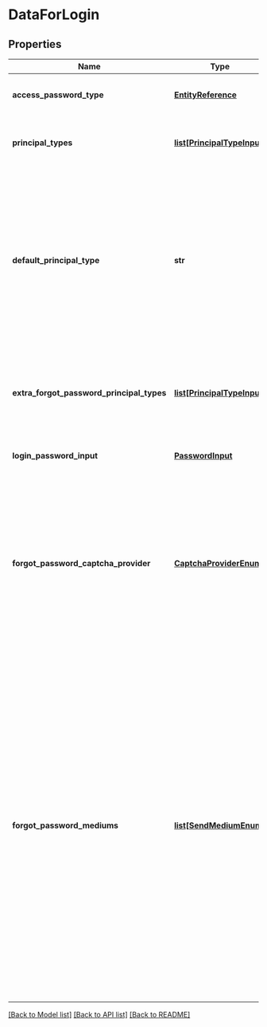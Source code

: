 # DataForLogin

## Properties
Name | Type | Description | Notes
------------ | ------------- | ------------- | -------------
**access_password_type** | [**EntityReference**](EntityReference.md) | The password type used for login access  | [optional] 
**principal_types** | [**list[PrincipalTypeInput]**](PrincipalTypeInput.md) | The identification methods accepted for login | [optional] 
**default_principal_type** | **str** | The internal name of the identification method that is marked as default for the current channel configuration. This is optional, and if there is no default, all possible identification methods will be attempted for login.  | [optional] 
**extra_forgot_password_principal_types** | [**list[PrincipalTypeInput]**](PrincipalTypeInput.md) | The additional identification methods also accepted for the  forgotten password request.  | [optional] 
**login_password_input** | [**PasswordInput**](PasswordInput.md) | Contains data for the password used on login | [optional] 
**forgot_password_captcha_provider** | [**CaptchaProviderEnum**](CaptchaProviderEnum.md) | If the forgot password request requires a captcha, will be the  provider used to request one. Otherwise will be null. Possible values are: * internal: Default provider using images  | [optional] 
**forgot_password_mediums** | [**list[SendMediumEnum]**](SendMediumEnum.md) | If the forgot password request is enabled, returns the mediums the user can choose to receive the confirmation key or code.  If nothing is returned, forgot password is not enabled. Possibles values for each array element are: * email: The user will receive an email with the information * sms: The user will receive a sms with the information (only if there is at least one phone enabled for sms)  | [optional] 

[[Back to Model list]](../README.md#documentation-for-models) [[Back to API list]](../README.md#documentation-for-api-endpoints) [[Back to README]](../README.md)


